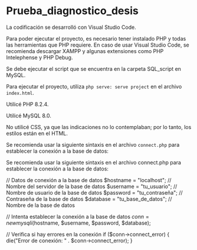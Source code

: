 # Prueba_diagnostico_desis
La codificación se desarrolló con Visual Studio Code.

Para poder ejecutar el proyecto, es necesario tener instalado PHP y todas las herramientas que PHP requiere. En caso de usar Visual Studio Code, se recomienda descargar XAMPP y algunas extensiones como PHP Intelephense y PHP Debug.

Se debe ejecutar el script que se encuentra en la carpeta SQL_script en MySQL.

Para ejecutar el proyecto, utiliza `php serve: serve project` en el archivo `index.html`.

Utilicé PHP 8.2.4.

Utilicé MySQL 8.0.

No utilicé CSS, ya que las indicaciones no lo contemplaban; por lo tanto, los estilos están en el HTML.

Se recomienda usar la siguiente sintaxis en el archivo `connect.php` para establecer la conexión a la base de datos:

Se recomienda usar la siguiente sintaxis en el archivo connect.php para establecer la conexión a la base de datos: 

// Datos de conexión a la base de datos
$hostname = "localhost"; // Nombre del servidor de la base de datos
$username = "tu_usuario"; // Nombre de usuario de la base de datos
$password = "tu_contraseña"; // Contraseña de la base de datos
$database = "tu_base_de_datos"; // Nombre de la base de datos

// Intenta establecer la conexión a la base de datos
$conn = new mysqli($hostname, $username, $password, $database);

// Verifica si hay errores en la conexión
if ($conn->connect_error) {
    die("Error de conexión: " . $conn->connect_error);
}
